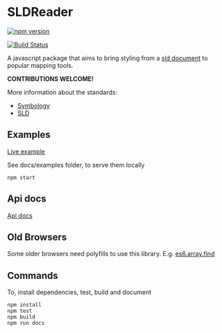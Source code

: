 # SLDReader

[![npm version](https://badge.fury.io/js/%40nieuwlandgeo%2Fsldreader.svg)](https://badge.fury.io/js/%40nieuwlandgeo%2Fsldreader)

[![Build Status](https://travis-ci.org/NieuwlandGeo/SLDReader.svg?branch=master)](https://travis-ci.org/NieuwlandGeo/SLDReader)

A javascript package that aims to bring styling from a [sld document](http://www.opengeospatial.org/standards/sld) to popular mapping
tools.

**CONTRIBUTIONS WELCOME!**

More information about the standards:

* [Symbology](http://www.opengeospatial.org/standards/symbol/)
* [SLD](http://www.opengeospatial.org/standards/sld)

## Examples

[Live example](https://nieuwlandgeo.github.io/SLDReader)

See docs/examples folder, to serve them locally

```
npm start
```

## Api docs

[Api docs](docs/api.md)

## Old Browsers

Some older browsers need polyfills to use this library. E.g. [es6.array.find](https://www.npmjs.com/package/core-js#ecmascript-6-array)

## Commands

To, install dependencies, test, build and document

```
npm install
npm test
npm build
npm run docs
```
